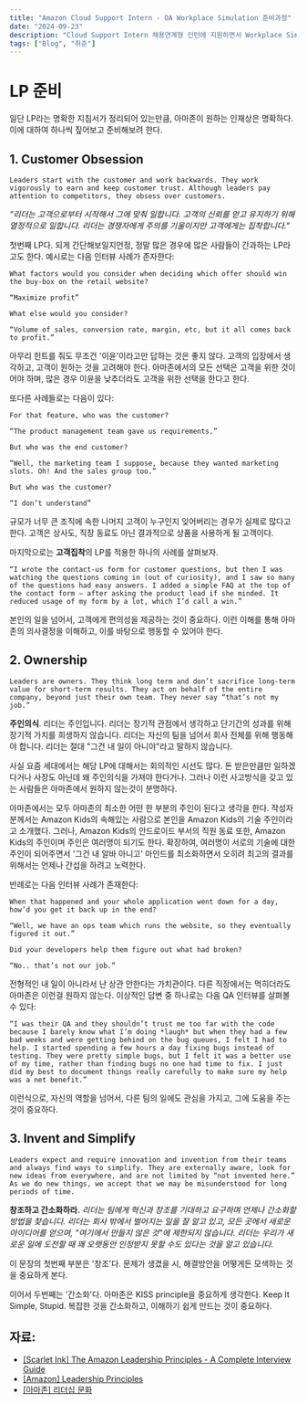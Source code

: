 ```yaml
---
title: "Amazon Cloud Support Intern - OA Workplace Simulation 준비과정"
date: "2024-09-23"
description: "Cloud Support Intern 채용연계형 인턴에 지원하면서 Workplace Simulation을 준비한 과정"
tags: ["Blog", "취준"]
---
```


# LP 준비
일단 LP라는 명확한 지침서가 정리되어 있는만큼, 아마존이 원하는 인재상은 명확하다. 이에 대하여 하나씩 짚어보고 준비해보려 한다.

## 1. Customer Obsession
    Leaders start with the customer and work backwards. They work vigorously to earn and keep customer trust. Although leaders pay attention to competitors, they obsess over customers.

*"리더는 고객으로부터 시작해서 그에 맞춰 일합니다. 고객의 신뢰를 얻고 유지하기 위해 열정적으로 일합니다. 리더는 경쟁자에게 주의를 기울이지만 고객에게는 집착합니다."*

첫번째 LP다. 되게 간단해보일지언정, 정말 많은 경우에 많은 사람들이 간과하는 LP라고도 한다. 예시로는 다음 인터뷰 사례가 존자한다:

    What factors would you consider when deciding which offer should win the buy-box on the retail website?

    “Maximize profit”

    What else would you consider?

    “Volume of sales, conversion rate, margin, etc, but it all comes back to profit.”

아무리 힌트를 줘도 무조건 '이윤'이라고만 답하는 것은 좋지 않다. 고객의 입장에서 생각하고, 고객이 원하는 것을 고려해야 한다. 아마존에서의 모든 선택은 고객을 위한 것이어야 하며, 많은 경우 이윤을 낮추더라도 고객을 위한 선택을 한다고 한다.

또다른 사례들로는 다음이 있다:

    For that feature, who was the customer?

    “The product management team gave us requirements.”

    But who was the end customer?

    “Well, the marketing team I suppose, because they wanted marketing slots. Oh! And the sales group too.”

    But who was the customer?

    “I don’t understand”

규모가 너무 큰 조직에 속한 나머지 고객이 누구인지 잊어버리는 경우가 실제로 많다고 한다. 고객은 상사도, 직장 동료도 아닌 결과적으로 상품을 사용하게 될 고객이다.

마지막으로는 **고객집착**의 LP를 적용한 하나의 사례를 살펴보자.

    “I wrote the contact-us form for customer questions, but then I was watching the questions coming in (out of curiosity), and I saw so many of the questions had easy answers. I added a simple FAQ at the top of the contact form — after asking the product lead if she minded. It reduced usage of my form by a lot, which I’d call a win.”

본인의 일을 넘어서, 고객에게 편의성을 제공하는 것이 중요하다. 이런 이해를 통해 아마존의 의사결정을 이해하고, 이를 바탕으로 행동할 수 있어야 한다.

## 2. Ownership
    Leaders are owners. They think long term and don’t sacrifice long-term value for short-term results. They act on behalf of the entire company, beyond just their own team. They never say “that’s not my job.”

**주인의식**. 리더는 주인입니다. 리더는 장기적 관점에서 생각하고 단기간의 성과를 위해 장기적 가치를 희생하지 않습니다. 리더는 자신의 팀을 넘어서 회사 전체를 위해 행동해야 합니다. 리더는 절대 "그건 내 일이 아니야"라고 말하지 않습니다.

사실 요즘 세대에서는 해당 LP에 대해서는 회의적인 시선도 많다. 돈 받은만큼만 일하겠다거나 사장도 아닌데 왜 주인의식을 가져야 한다거나. 그러나 이런 사고방식을 갖고 있는 사람들은 아마존에서 원하지 않는것이 분명하다.

아마존에서는 모두 아마존의 최소한 어떤 한 부분의 주인이 된다고 생각을 한다. 작성자 분께서는 Amazon Kids의 속해있는 사람으로 본인을 Amazon Kids의 기술 주인이라고 소개했다. 그러나, Amazon Kids의 안드로이드 부서의 직원 동료 또한, Amazon Kids의 주인이며 주인은 여러명이 되기도 한다. 확장하여, 여러명이 서로의 기술에 대한 주인이 되어주면서 '그건 내 알바 아니고' 마인드를 최소화하면서 오히려 최고의 결과를 위해서는 언제나 간섭을 하려고 노력한다.

반례로는 다음 인터뷰 사례가 존재한다:

    When that happened and your whole application went down for a day, how’d you get it back up in the end?

    “Well, we have an ops team which runs the website, so they eventually figured it out.”

    Did your developers help them figure out what had broken?

    “No.. that’s not our job.”

전형적인 내 일이 아니라서 난 상관 안한다는 가치관이다. 다른 직장에서는 먹히더라도 아마존은 이런걸 원하지 않는다. 이상적인 답변 중 하나로는 다음 QA 인터뷰를 살펴볼 수 있다:

    “I was their QA and they shouldn’t trust me too far with the code because I barely know what I’m doing *laugh* but when they had a few bad weeks and were getting behind on the bug queues, I felt I had to help. I started spending a few hours a day fixing bugs instead of testing. They were pretty simple bugs, but I felt it was a better use of my time, rather than finding bugs no one had time to fix. I just did my best to document things really carefully to make sure my help was a net benefit.”

이런식으로, 자신의 역할을 넘어서, 다른 팀의 일에도 관심을 가지고, 그에 도움을 주는 것이 중요하다.

## 3. Invent and Simplify
    Leaders expect and require innovation and invention from their teams and always find ways to simplify. They are externally aware, look for new ideas from everywhere, and are not limited by “not invented here.” As we do new things, we accept that we may be misunderstood for long periods of time.

**창조하고 간소화하라.** *리더는 팀에게 혁신과 창조를 기대하고 요구하며 언제나 간소화할 방법을 찾습니다. 리더는 회사 밖에서 벌어지는 일을 잘 알고 있고, 모든 곳에서 새로운 아이디어를 얻으며, "여기에서 만들지 않은 것"에 제한되지 않습니다. 리더는 우리가 새로운 일에 도전할 때 꽤 오랫동안 인정받지 못할 수도 있다는 것을 알고 있습니다.*

이 문장의 첫번째 부분은 '창조'다. 문제가 생겼을 시, 해결방안을 어떻게든 모색하는 것을 중요하게 본다.

이어서 두번째는 '간소화'다. 아마존은 KISS principle을 중요하게 생각한다. Keep It Simple, Stupid. 복잡한 것을 간소화하고, 이해하기 쉽게 만드는 것이 중요하다.



## 자료:
- [[Scarlet Ink] The Amazon Leadership Principles - A Complete Interview Guide](https://www.scarletink.com/p/interviewing-at-amazon-leadership-principles)
- [[Amazon] Leadership Principles](https://www.amazon.jobs/content/en/our-workplace/leadership-principles)
- [[아마존] 리더십 문화](https://aws.amazon.com/ko/careers/culture/)